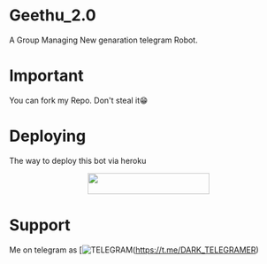 # Geethu_2.0
A Group Managing New genaration telegram Robot.

# Important
You can fork my Repo. Don't steal it😁

# Deploying
The way to deploy this bot via heroku
<p align="center"><a href="https://heroku.com/deploy?template=https://github.com/abhijithabhis/Geethu_2.0"> <img src="https://img.shields.io/badge/Deploy%20To%20Heroku-black?style=for-the-badge&logo=heroku" width="220" height="38.45"/></a></p>

# Support
Me on telegram as [![TELEGRAM](https://telegra.ph/file/d99f67868f4d9e70b61c2.jpg)(https://t.me/DARK_TELEGRAMER)
